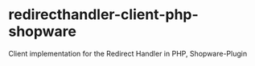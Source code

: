 # redirecthandler-client-php-shopware
Client implementation for the Redirect Handler in PHP, Shopware-Plugin
